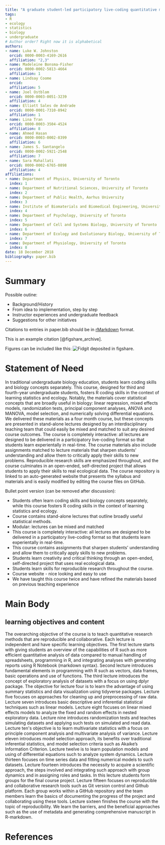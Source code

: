 ```yaml
---
title: "A graduate student-led participatory live-coding quantitative methods course in R: Experiences on initiating, developing, and teaching"
tags:
- R
- ecology
- statistics
- biology
- undergraduate
# Author order? Right now it is alphabetical
authors:
- name: Luke W. Johnston
  orcid: 0000-0003-4169-2616
  affiliation: "2,3"
- name: Madeleine Bonsma-Fisher
  orcid: 0000-0002-5813-4664
  affiliation: 1
- name: Lindsay Coome
  orcid:
  affiliation: 5
- name: Joel Ostblom
  orcid: 0000-0003-0051-3239
  affiliation: 4
- name: Elliott Sales de Andrade
  orcid: 0000-0001-7310-8942
  affiliation: 1
- name: Lina Tran
  orcid: 0000-0003-3504-4524
  affiliation: 8
- name: Ahmed Hasan
  orcid: 0000-0003-0002-8399
  affiliation: 6
- name: James S. Santangelo
  orcid: 0000-0002-5921-2548
  affiliation: 7
- name: Sara Mahallati
  orcid: 0000-0002-6765-0898
  affiliation: 4
affiliations:
- name: Department of Physics, University of Toronto
  index: 1
- name: Department of Nutritional Sciences, University of Toronto
  index: 2
- name: Department of Public Health, Aarhus University
  index: 3
- name: Institute of Biomaterials and Biomedical Engineering, University of Toronto
  index: 4
- name: Department of Psychology, University of Toronto
  index: 5
- name: Department of Cell and Systems Biology, University of Toronto
  index: 6
- name: Department of Ecology and Evolutionary Biology, University of Toronto
  index: 7
- name: Department of Physiology, University of Toronto
  index: 8
date: 18 December 2018
bibliography: paper.bib
---
```


# Summary

Possible outine:
- Background/History
- From idea to implementation, step by step
- Instructor experiences and undergraduate feedback
- Suggestions for other initiatives

Citations to entries in paper.bib should be in
[rMarkdown](http://rmarkdown.rstudio.com/authoring_bibliographies_and_citations.html)
format.

This is an example citation [@figshare_archive].

Figures can be included like this: ![Fidgit deposited in figshare.](figshare_article.png)

# Statement of Need

<!--
Describing why this material is beneficial to the community, why someone else would use it
-->

In traditional undergraduate biology education, students learn coding skills and biology concepts separately. This course, designed for third and fourth-year undergraduate students, fosters R coding skills in the context of learning statistics and ecology. Notably, the materials cover statistical concepts that are broadly useful in biology: linear regression, mixed effects models, randomization tests, principal component analyses, ANOVA and MANOVA, model selection, and numerically solving differential equations. We delivered these materials as a four month course, but these concepts are presented in stand-alone lectures designed by an interdisciplinary teaching team that could easily be mixed and matched to suit any desired course outcomes. The course is completely interactive: all lectures are designed to be delivered in a participatory live-coding format so that students learn experientally in real-time. The course materials also include assignments matched to lecture materials that sharpen students' understanding and allow them to critically apply their skills to new problems. Reproducible research skills are emphasized throughout, and the course culminates in an open-ended, self-directed project that allows students to apply their skills to real ecological data. The course repository is linked to an auto-generated website that presents the syllabus and materials and is easily modified by editing the course files on GitHub.

Bullet point version (can be removed after discussion):

* Students often learn coding skills and biology concepts separately, while this course fosters R coding skills in the context of learning statistics and ecology.
* Course contains stand-alone lectures that outline broadly useful statistical methods.
* Modular: lectures can be mixed and matched
* This course is completely interactive: all lectures are designed to be delivered in a participatory live-coding format so that students learn experientally in real-time.
* This course contains assignments that sharpen students' understanding and allow them to critically apply skills to new problems.  
* Students learn creativity and critical thinking through an open-ended, self-directed project that uses real ecological data.
* Students learn skills for reproducible research throughout the course.
* Course website - nice looking and easy to use
* We have taught this course twice and have refined the materials based on previous teaching experience

# Main Body

## learning objectives and content
The overarching objective of the course is to teach quantitative research
methods that are reproducible and collaborative. Each lecture is independent and
have specific learning objectives. The first lecture starts with giving students an
overview of the capabilities of R such as more efficient quantitative analysis
of data compared to manual handling of spreadsheets, programming in R, and
integrating analyses with generating reports using R Notebook (markdown syntax).
Second lecture introduces fundamental elements in programming with R such as
vectors, data frames, basic operations and use of functions. The third lecture
introduces the concept of exploratory analysis of datasets with a focus on using
dplyr package. The objective for lecture four is to learn the advantage of using
summary statistics and data visualization using tidyverse packages. Lecture five
focuses on approaches for cleaning up and preprocessing of raw data. Lecture
seven introduces basic descriptive and inferential statistical techniques such
as linear models. Lecture eight focuses on linear mixed effects models to
analyze the fixed and random effects in nested exploratory data. Lecture nine
introduces randomization tests and teaches simulating datasets and applying such
tests on simulated and read data. Lecture ten's objective is to learn
multivariate statistics with a focus on principle component analysis and
multivariate analysis of variance. Lecture eleven introduces model selection
approach, its benefits over traditional inferential statistics, and model
selection criteria such as Akaike’s Information Criterion. Lecture twelve is to
learn population models and using of differential equations such to analyze
system dynamics. Lecture thirteen focuses on time series data and fitting
numerical models to such datasets. Lecture fourteen introduces the necessity to
acquire a scientific approach, the steps involved and integrating such approach
with group dynamics and in assigning roles and tasks. In this lecture students
form groups for the final course project. Lecture fifteen focuses on
reproducible and collaborative research tools such as Git version control and
Github platform. Each group works within a GitHub repository and the team
members learn the basics of documenting the progress of the project and
collaborating using these tools. Lecture sixteen finishes the course with the
topic of reproducibility. We learn the barriers, and the beneficial approaches
such as the use of metadata and generating comprehensive manuscript in
R-markdown.


# References
